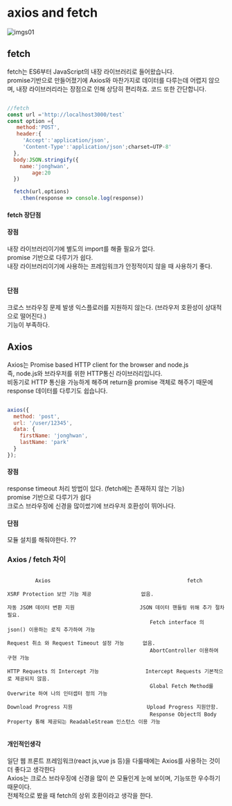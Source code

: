 # axios and fetch

![imgs01](https://user-images.githubusercontent.com/79066848/156950138-02d6253a-2617-4e58-80ec-a17c38d3d52f.png)



## fetch

fetch는 ES6부터 JavaScript의 내장 라이브러리로 들어왔습니다.<br/>
promise기반으로 만들어졌기에 Axios와 마찬가지로 데이터를 다루는데 어렵지 않으며, 내장 라이브러리라는 장점으로 인해 상당히 편리하죠. 코드 또한 간단합니다.

```js

//fetch
const url ='http://localhost3000/test`
const option ={
   method:'POST',
   header:{
     'Accept':'application/json',
     'Content-Type':'application/json';charset=UTP-8'
  },
  body:JSON.stringify({
  	name:'jonghwan',
    	age:20
  })

  fetch(url,options)
  	.then(response => console.log(response))

```

#### fetch 장단점

#### 장점
내장 라이브러리이기에 별도의 import를 해줄 필요가 없다.<br/>
promise 기반으로 다루기가 쉽다.<br/>
내장 라이브러리이기에 사용하는 프레임워크가 안정적이지 않을 때 사용하기 좋다.<br/><br/>

#### 단점
크로스 브라우징 문제 발생 익스플로러를 지원하지 않는다. (브라우저 호환성이 상대적으로 떨어진다.)<br/>
기능이 부족하다.



## Axios

Axios는 Promise based HTTP client for the browser and node.js<br/>
즉, node.js와 브라우저를 위한 HTTP통신 라이브러리입니다.<br/>
비동기로 HTTP 통신을 가능하게 해주며 return을 promise 객체로 해주기 때문에 response 데이터를 다루기도 쉽습니다.<br/>


```js

axios({
  method: 'post',
  url: '/user/12345',
  data: {
    firstName: 'jonghwan',
    lastName: 'park'
  }
});


```

#### 장점
response timeout 처리 방법이 있다. (fetch에는 존재하지 않는 기능)<br/>
promise 기반으로 다루기가 쉽다<br/>
크로스 브라우징에 신경을 많이썼기에 브라우저 호환성이 뛰어나다.<br/>

#### 단점

모듈 설치를 해줘야한다. ??



### Axios / fetch  차이

````

         Axios                                            fetch

XSRF Protection 보안 기능 제공                없음.

자동 JSOM 데이터 변환 지원                     JSON 데이터 핸들링 위해 추가 절차 필요.
                                              Fetch interface 의 json() 이용하는 로직 추가하여 가능

Request 취소 와 Request Timeout 설정 가능      없음.
                                              AbortController 이용하여 구현 가능

HTTP Requests 의 Intercept 가능               Intercept Requests 기본적으로 제공되지 않음.
                                              Global Fetch Method를 Overwrite 하여 나의 인터셉터 정의 가능

Download Progress 지원                        Upload Progress 지원안함.
                                              Response Object의 Body Property 통해 제공되는 ReadableStream 인스턴스 이용 가능
                                              
````

#### 개인적인생각

일단 웹 프론트 프레임워크(react js,vue js 등)을 다룰때에는 Axios를 사용하는 것이 더 좋다고 생각한다<br/>
Axios는 크로스 브라우징에 신경을 많이 쓴 모듈인게 눈에 보이며, 기능또한 우수하기 때문이다. <br/>
전체적으로 봤을 때 fetch의 상위 호환이라고 생각을 한다.<br/>


